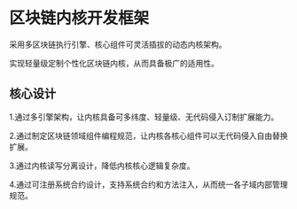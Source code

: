 # 区块链内核开发框架

采用多区块链执行引擎、核心组件可灵活插拔的动态内核架构。

实现轻量级定制个性化区块链内核，从而具备极广的适用性。

## 核心设计

1.通过多引擎架构，让内核具备可多纬度、轻量级、无代码侵入订制扩展能力。

2.通过制定区块链领域组件编程规范，让内核各核心组件可以无代码侵入自由替换扩展。

3.通过内核读写分离设计，降低内核核心逻辑复杂度。

4.通过可注册系统合约设计，支持系统合约和方法注入，从而统一各子域内部管理规范。
